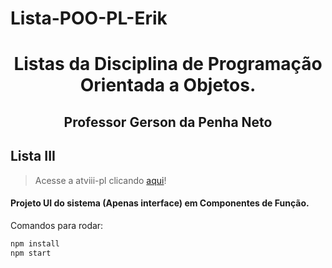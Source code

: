 # Lista-POO-PL-Erik

<div align="center">

# Listas da Disciplina de Programação Orientada a Objetos.

## Professor Gerson da Penha Neto
</div>
<span id="3">

## Lista III
> Acesse a atviii-pl clicando [aqui](https://github.com/ErikZFerraz/Lista-POO-PL-Erik/tree/atv-iii-pl-typescript)!
#### Projeto UI do sistema (Apenas interface) em Componentes de Função.
Comandos para rodar: 

```cmd
npm install
npm start
```
